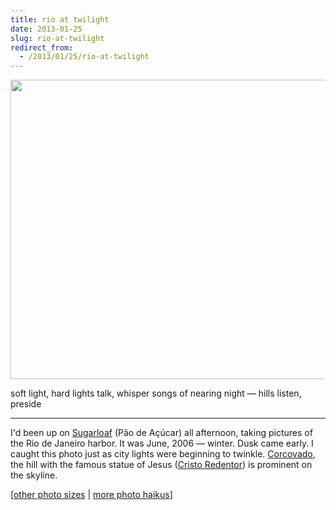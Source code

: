 ```yaml
---
title: rio at twilight
date: 2013-01-25
slug: rio-at-twilight
redirect_from:
  - /2013/01/25/rio-at-twilight
---
```


<a href="http://www.flickr.com/photos/daniel_hardman/1413166193/sizes/l"><img class="alignnone" alt="" src="http://farm2.staticflickr.com/1218/1413166193_f27e1b8c2b_z.jpg" width="640" height="479" /></a>
<p class="haiku">soft light, hard lights talk,
whisper songs of nearing night &mdash; 
hills listen, preside</p>

<hr />

I'd been up on <a href="http://en.wikipedia.org/wiki/Sugarloaf_Mountain_(Brazil)" target="_blank">Sugarloaf</a> (Pão de Açúcar) all afternoon, taking pictures of the Rio de Janeiro harbor. It was June, 2006 &mdash; winter. Dusk came early. I caught this photo just as city lights were beginning to twinkle. <a class="zem_slink" title="Corcovado" href="http://en.wikipedia.org/wiki/Corcovado" target="_blank" rel="wikipedia">Corcovado</a>, the hill with the famous statue of Jesus (<a href="http://en.wikipedia.org/wiki/Christ_the_Redeemer_(statue)" target="_blank">Cristo Redentor</a>) is prominent on the skyline.

[<a href="http://www.flickr.com/photos/daniel_hardman/1413166193/sizes/l" target="_blank">other photo sizes</a> | <a href="http://sivanea.com/category/photos/">more photo haikus</a>]